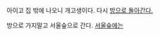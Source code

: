 아이고 집 밖에 나오니 개고생이다. 다시 [방으로 돌아간다.](../marshmallow.md)

방으로 가지말고 서울숲으로 간다. [서울숲에는](../seoulforest/forest.md) 
